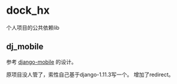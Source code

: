 # dock_hx
个人项目的公共依赖lib

## dj_mobile
参考 [django-mobile](https://github.com/gregmuellegger/django-mobile) 的设计。

原项目没人管了，索性自己基于django-1.11.3写一个。
增加了redirect。
